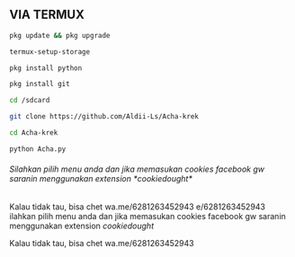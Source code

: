 
<H2> VIA TERMUX </H2>

```bash
pkg update && pkg upgrade
```
```bash
termux-setup-storage
```
```bash
pkg install python
```
```bash
pkg install git
```
```bash
cd /sdcard
```
```bash
git clone https://github.com/Aldii-Ls/Acha-krek
```
```bash
cd Acha-krek
```
```bash
python Acha.py
```

<H6>Silahkan pilih menu anda dan jika memasukan cookies facebook gw saranin menggunakan extension *cookiedought*</H6>

Kalau tidak tau, bisa chet wa.me/6281263452943
e/6281263452943
ilahkan pilih menu anda dan jika memasukan cookies facebook gw saranin menggunakan extension *cookiedought*</H6>

Kalau tidak tau, bisa chet wa.me/6281263452943
